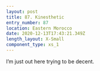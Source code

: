 ```yaml
---
layout: post
title: 87. Kinesthetic
entry_number: 87
location: Eastern Morocco
date: 2020-12-13T17:43:21.349Z
length_layout: X-Small
component_type: xs_1
---
```

I’m just out here trying to be decent.